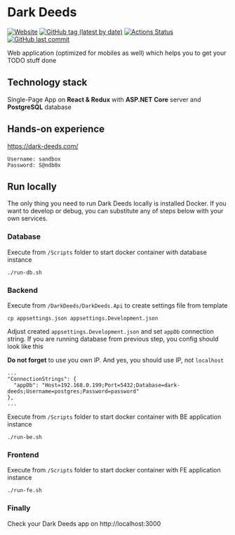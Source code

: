 # Dark Deeds
[![Website](https://img.shields.io/website?down_color=lightgrey&down_message=offline&up_color=blue&up_message=online&url=https%3A%2F%2Fdark-deeds.com)](https://dark-deeds.com)
[![GitHub tag (latest by date)](https://img.shields.io/github/v/tag/gerrkoff/dark-deeds)](https://github.com/gerrkoff/dark-deeds/tags)
[![Actions Status](https://github.com/gerrkoff/dark-deeds/workflows/CI/badge.svg)](https://github.com/gerrkoff/dark-deeds/actions)
[![GitHub last commit](https://img.shields.io/github/last-commit/gerrkoff/dark-deeds.svg)](https://github.com/gerrkoff/dark-deeds/commits/master)

Web application (optimized for mobiles as well) which helps you to get your TODO stuff done

## Technology stack
Single-Page App on **React & Redux** with **ASP.NET Core** server and **PostgreSQL** database


## Hands-on experience
https://dark-deeds.com/
```
Username: sandbox
Password: S@ndb0x
```


## Run locally
The only thing you need to run Dark Deeds locally is installed Docker. If you want to develop or debug, you can substitute any of steps below with your own services.


### Database
Execute from `/Scripts` folder to start docker container with database instance
```
./run-db.sh
```


### Backend
Execute from `/DarkDeeds/DarkDeeds.Api` to create settings file from template
```
cp appsettings.json appsettings.Development.json
```
Adjust created `appsettings.Development.json` and set `appDb` connection string. If you are running database from previous step, you config should look like this

**Do not forget** to use you own IP. And yes, you should use IP, not `localhost`
```
...
"ConnectionStrings": {
  "appDb": "Host=192.168.0.199;Port=5432;Database=dark-deeds;Username=postgres;Password=password"
},
...
```
Execute from `/Scripts` folder to start docker container with BE application instance
```
./run-be.sh
```


### Frontend
Execute from `/Scripts` folder to start docker container with FE application instance
```
./run-fe.sh
```


### Finally
Check your Dark Deeds app on http://localhost:3000
